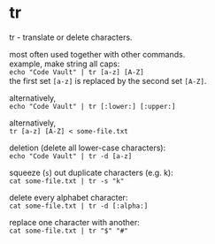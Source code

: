 # tr

tr - translate or delete characters.

most often used together with other commands.<br>
example, make string all caps:<br>
`echo "Code Vault" | tr [a-z] [A-Z]`<br>
the first set `[a-z]` is replaced by the second set `[A-Z]`.

alternatively,<br>
`echo "Code Vault" | tr [:lower:] [:upper:]`<br>

alternatively,<br>
`tr [a-z] [A-Z] < some-file.txt`<br>

deletion (delete all lower-case characters):<br>
`echo "Code Vault" | tr -d [a-z]`<br>

squeeze (`s`) out duplicate characters (e.g. k):<br>
`cat some-file.txt | tr -s "k"`

delete every alphabet character:<br>
`cat some-file.txt | tr -d [:alpha:]`

replace one character with another:<br>
`cat some-file.txt | tr "$" "#"`
